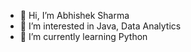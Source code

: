 - 👋 Hi, I’m Abhishek Sharma
- 👀 I’m interested in Java, Data Analytics
- 🌱 I’m currently learning Python

<!---
abartofficial/abartofficial is a ✨ special ✨ repository because its `README.md` (this file) appears on your GitHub profile.
You can click the Preview link to take a look at your changes.
--->
